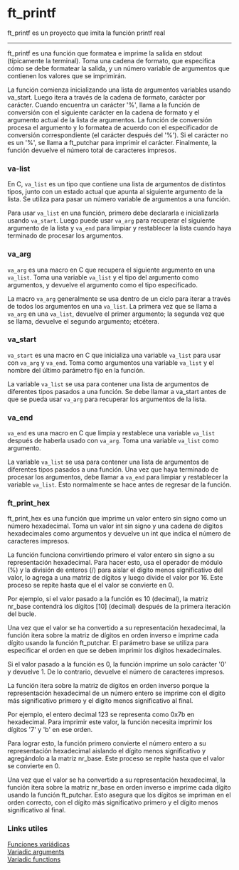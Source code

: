 # ft_printf
ft_printf es un proyecto que imita la función printf real
<hr>

ft_printf es una función que formatea e imprime la salida en stdout (típicamente la terminal). Toma una cadena de formato, que especifica cómo se debe formatear la salida, y un número variable de argumentos que contienen los valores que se imprimirán.

La función comienza inicializando una lista de argumentos variables usando va_start. Luego itera a través de la cadena de formato, carácter por carácter. Cuando encuentra un carácter '%', llama a la función de conversión con el siguiente carácter en la cadena de formato y el argumento actual de la lista de argumentos. La función de conversión procesa el argumento y lo formatea de acuerdo con el especificador de conversión correspondiente (el carácter después del '%'). Si el carácter no es un '%', se llama a ft_putchar para imprimir el carácter. Finalmente, la función devuelve el número total de caracteres impresos.

### va-list
En C, `va_list` es un tipo que contiene una lista de argumentos de distintos tipos, junto con un estado actual que apunta al siguiente argumento de la lista. Se utiliza para pasar un número variable de argumentos a una función.

Para usar `va_list` en una función, primero debe declararla e inicializarla usando `va_start`. Luego puede usar `va_arg` para recuperar el siguiente argumento de la lista y `va_end` para limpiar y restablecer la lista cuando haya terminado de procesar los argumentos.

### va_arg
`va_arg` es una macro en C que recupera el siguiente argumento en una `va_list`. Toma una variable `va_list` y el tipo del argumento como argumentos, y devuelve el argumento como el tipo especificado.

La macro `va_arg` generalmente se usa dentro de un ciclo para iterar a través de todos los argumentos en una `va_list`. La primera vez que se llama a `va_arg` en una `va_list`, devuelve el primer argumento; la segunda vez que se llama, devuelve el segundo argumento; etcétera.

### va_start
`va_start` es una macro en C que inicializa una variable `va_list` para usar con `va_arg` y `va_end`. Toma como argumentos una variable `va_list` y el nombre del último parámetro fijo en la función.

La variable `va_list` se usa para contener una lista de argumentos de diferentes tipos pasados a una función. Se debe llamar a va_start antes de que se pueda usar `va_arg` para recuperar los argumentos de la lista.

### va_end
`va_end` es una macro en C que limpia y restablece una variable `va_list` después de haberla usado con `va_arg`. Toma una variable `va_list` como argumento.

La variable `va_list` se usa para contener una lista de argumentos de diferentes tipos pasados a una función. Una vez que haya terminado de procesar los argumentos, debe llamar a `va_end` para limpiar y restablecer la variable `va_list`. Esto normalmente se hace antes de regresar de la función.

### ft_print_hex

ft_print_hex es una función que imprime un valor entero sin signo como un número hexadecimal. Toma un valor int sin signo y una cadena de dígitos hexadecimales como argumentos y devuelve un int que indica el número de caracteres impresos.

La función funciona convirtiendo primero el valor entero sin signo a su representación hexadecimal. Para hacer esto, usa el operador de módulo (%) y la división de enteros (/) para aislar el dígito menos significativo del valor, lo agrega a una matriz de dígitos y luego divide el valor por 16. Este proceso se repite hasta que el el valor se convierte en 0.

Por ejemplo, si el valor pasado a la función es 10 (decimal), la matriz nr_base contendrá los dígitos [10] (decimal) después de la primera iteración del bucle.

Una vez que el valor se ha convertido a su representación hexadecimal, la función itera sobre la matriz de dígitos en orden inverso e imprime cada dígito usando la función ft_putchar. El parámetro base se utiliza para especificar el orden en que se deben imprimir los dígitos hexadecimales.

Si el valor pasado a la función es 0, la función imprime un solo carácter '0' y devuelve 1. De lo contrario, devuelve el número de caracteres impresos.

La función itera sobre la matriz de dígitos en orden inverso porque la representación hexadecimal de un número entero se imprime con el dígito más significativo primero y el dígito menos significativo al final.

Por ejemplo, el entero decimal 123 se representa como 0x7b en hexadecimal. Para imprimir este valor, la función necesita imprimir los dígitos '7' y 'b' en ese orden.

Para lograr esto, la función primero convierte el número entero a su representación hexadecimal aislando el dígito menos significativo y agregándolo a la matriz nr_base. Este proceso se repite hasta que el valor se convierte en 0.

Una vez que el valor se ha convertido a su representación hexadecimal, la función itera sobre la matriz nr_base en orden inverso e imprime cada dígito usando la función ft_putchar. Esto asegura que los dígitos se impriman en el orden correcto, con el dígito más significativo primero y el dígito menos significativo al final.

### Links utiles
[Funciones variádicas](https://trucosinformaticos.wordpress.com/2018/11/25/funciones-variadicas/) <br>
[Variadic arguments](https://en.cppreference.com/w/c/language/variadic) <br>
[Variadic functions](https://en.cppreference.com/w/c/variadic) <br>

